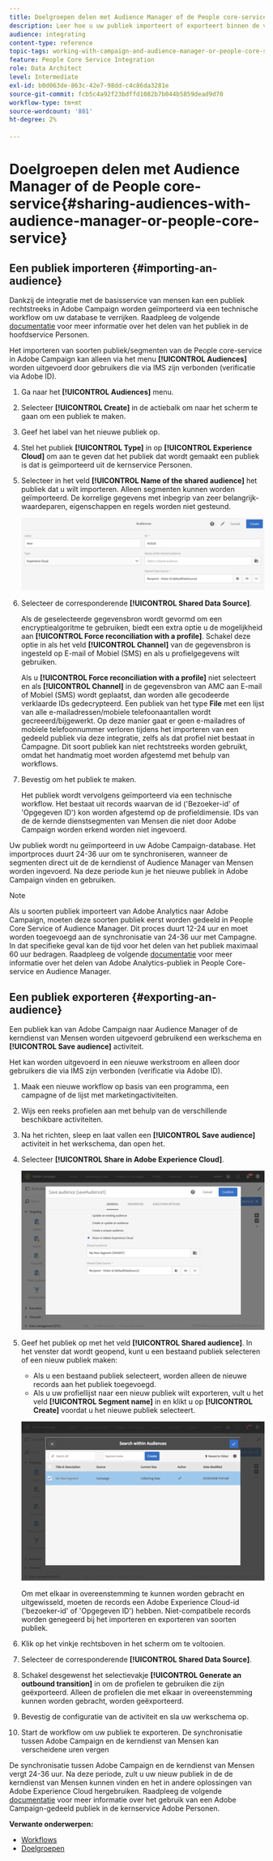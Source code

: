 ```yaml
---
title: Doelgroepen delen met Audience Manager of de People core-service
description: Leer hoe u uw publiek importeert of exporteert binnen de verschillende Adobe Experience Cloud-oplossingen.
audience: integrating
content-type: reference
topic-tags: working-with-campaign-and-audience-manager-or-people-core-service
feature: People Core Service Integration
role: Data Architect
level: Intermediate
exl-id: b0d063de-863c-42e7-98dd-c4c86da3281e
source-git-commit: fcb5c4a92f23bdffd1082b7b044b5859dead9d70
workflow-type: tm+mt
source-wordcount: '801'
ht-degree: 2%

---
```


# Doelgroepen delen met Audience Manager of de People core-service{#sharing-audiences-with-audience-manager-or-people-core-service}

## Een publiek importeren {#importing-an-audience}

Dankzij de integratie met de basisservice van mensen kan een publiek rechtstreeks in Adobe Campaign worden geïmporteerd via een technische workflow om uw database te verrijken. Raadpleeg de volgende [documentatie](https://experienceleague.adobe.com/docs/analytics/components/segmentation/segmentation-workflow/seg-publish.html) voor meer informatie over het delen van het publiek in de hoofdservice Personen.

Het importeren van soorten publiek/segmenten van de People core-service in Adobe Campaign kan alleen via het menu **[!UICONTROL Audiences]** worden uitgevoerd door gebruikers die via IMS zijn verbonden (verificatie via Adobe ID).

1. Ga naar het **[!UICONTROL Audiences]** menu.
1. Selecteer **[!UICONTROL Create]** in de actiebalk om naar het scherm te gaan om een publiek te maken.
1. Geef het label van het nieuwe publiek op.
1. Stel het publiek **[!UICONTROL Type]** in op **[!UICONTROL Experience Cloud]** om aan te geven dat het publiek dat wordt gemaakt een publiek is dat is geïmporteerd uit de kernservice Personen.
1. Selecteer in het veld **[!UICONTROL Name of the shared audience]** het publiek dat u wilt importeren. Alleen segmenten kunnen worden geïmporteerd. De korrelige gegevens met inbegrip van zeer belangrijk-waardeparen, eigenschappen en regels worden niet gesteund.

   ![](assets/aam_import_audience.png)

1. Selecteer de corresponderende **[!UICONTROL Shared Data Source]**.

   Als de geselecteerde gegevensbron wordt gevormd om een encryptiealgoritme te gebruiken, biedt een extra optie u de mogelijkheid aan **[!UICONTROL Force reconciliation with a profile]**. Schakel deze optie in als het veld **[!UICONTROL Channel]** van de gegevensbron is ingesteld op E-mail of Mobiel (SMS) en als u profielgegevens wilt gebruiken.

   Als u **[!UICONTROL Force reconciliation with a profile]** niet selecteert en als **[!UICONTROL Channel]** in de gegevensbron van AMC aan E-mail of Mobiel (SMS) wordt geplaatst, dan worden alle gecodeerde verklaarde IDs gedecrypteerd. Een publiek van het type **File** met een lijst van alle e-mailadressen/mobiele telefoonaantallen wordt gecreeerd/bijgewerkt. Op deze manier gaat er geen e-mailadres of mobiele telefoonnummer verloren tijdens het importeren van een gedeeld publiek via deze integratie, zelfs als dat profiel niet bestaat in Campagne. Dit soort publiek kan niet rechtstreeks worden gebruikt, omdat het handmatig moet worden afgestemd met behulp van workflows.

1. Bevestig om het publiek te maken.

   Het publiek wordt vervolgens geïmporteerd via een technische workflow. Het bestaat uit records waarvan de id (&#39;Bezoeker-id&#39; of &#39;Opgegeven ID&#39;) kon worden afgestemd op de profieldimensie. IDs van de de kernde dienstsegmenten van Mensen die niet door Adobe Campaign worden erkend worden niet ingevoerd.

Uw publiek wordt nu geïmporteerd in uw Adobe Campaign-database. Het importproces duurt 24-36 uur om te synchroniseren, wanneer de segmenten direct uit de de kerndienst of Audience Manager van Mensen worden ingevoerd. Na deze periode kun je het nieuwe publiek in Adobe Campaign vinden en gebruiken.

>[!NOTE]
>
>Als u soorten publiek importeert van Adobe Analytics naar Adobe Campaign, moeten deze soorten publiek eerst worden gedeeld in People Core Service of Audience Manager. Dit proces duurt 12-24 uur en moet worden toegevoegd aan de synchronisatie van 24-36 uur met Campagne. In dat specifieke geval kan de tijd voor het delen van het publiek maximaal 60 uur bedragen. Raadpleeg de volgende [documentatie](https://experienceleague.adobe.com/docs/analytics/components/segmentation/segmentation-workflow/seg-publish.html) voor meer informatie over het delen van Adobe Analytics-publiek in People Core-service en Audience Manager.

## Een publiek exporteren {#exporting-an-audience}

Een publiek kan van Adobe Campaign naar Audience Manager of de kerndienst van Mensen worden uitgevoerd gebruikend een werkschema en **[!UICONTROL Save audience]** activiteit.

Het kan worden uitgevoerd in een nieuwe werkstroom en alleen door gebruikers die via IMS zijn verbonden (verificatie via Adobe ID).

1. Maak een nieuwe workflow op basis van een programma, een campagne of de lijst met marketingactiviteiten.
1. Wijs een reeks profielen aan met behulp van de verschillende beschikbare activiteiten.
1. Na het richten, sleep en laat vallen een **[!UICONTROL Save audience]** activiteit in het werkschema, dan open het.
1. Selecteer **[!UICONTROL Share in Adobe Experience Cloud]**.

   ![](assets/aam_save_audience_activity.png)

1. Geef het publiek op met het veld **[!UICONTROL Shared audience]**. In het venster dat wordt geopend, kunt u een bestaand publiek selecteren of een nieuw publiek maken:

   * Als u een bestaand publiek selecteert, worden alleen de nieuwe records aan het publiek toegevoegd.
   * Als u uw profiellijst naar een nieuw publiek wilt exporteren, vult u het veld **[!UICONTROL Segment name]** in en klikt u op **[!UICONTROL Create]** voordat u het nieuwe publiek selecteert.

   ![](assets/aam_save_audience_segment_picker.png)

   Om met elkaar in overeenstemming te kunnen worden gebracht en uitgewisseld, moeten de records een Adobe Experience Cloud-id (&#39;bezoeker-id&#39; of &#39;Opgegeven ID&#39;) hebben. Niet-compatibele records worden genegeerd bij het importeren en exporteren van soorten publiek.

1. Klik op het vinkje rechtsboven in het scherm om te voltooien.
1. Selecteer de corresponderende **[!UICONTROL Shared Data Source]**.
1. Schakel desgewenst het selectievakje **[!UICONTROL Generate an outbound transition]** in om de profielen te gebruiken die zijn geëxporteerd. Alleen de profielen die met elkaar in overeenstemming kunnen worden gebracht, worden geëxporteerd.
1. Bevestig de configuratie van de activiteit en sla uw werkschema op.
1. Start de workflow om uw publiek te exporteren. De synchronisatie tussen Adobe Campaign en de kerndienst van Mensen kan verscheidene uren vergen

De synchronisatie tussen Adobe Campaign en de kerndienst van Mensen vergt 24-36 uur. Na deze periode, zult u uw nieuw publiek in de de kerndienst van Mensen kunnen vinden en het in andere oplossingen van Adobe Experience Cloud hergebruiken. Raadpleeg de volgende [documentatie](https://experienceleague.adobe.com/docs/core-services/interface/audiences/t-audience-create.html) voor meer informatie over het gebruik van een Adobe Campaign-gedeeld publiek in de kernservice Adobe Personen.

**Verwante onderwerpen:**

* [Workflows](../../automating/using/get-started-workflows.md)
* [Doelgroepen](../../audiences/using/about-audiences.md)
